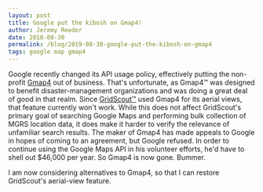 ```yaml
---
layout: post
title: Google put the kibosh on Gmap4!
author: Jeremy Reeder
date: 2018-08-30
permalink: /blog/2019-08-30-google-put-the-kibosh-on-gmap4
tags: google map gmap4
---
```


Google recently changed its API usage policy, effectively putting the
non-profit [Gmap4][gmap4] out of business. That's unfortunate, as Gmap4™ was
designed to benefit disaster-management organizations and was doing a great
deal of good in that realm. Since [GridScout™][gridscout] used Gmap4 for its
aerial views, that feature currently won't work. While this does not affect
GridScout's primary goal of searching Google Maps and performing bulk
collection of MGRS location data, it does make it harder to verify the
relevance of unfamiliar search results. The maker of Gmap4 has made appeals to
Google in hopes of coming to an agreement, but Google refused. In order to
continue using the Google Maps API in his volunteer efforts, he'd have to shell
out $46,000 per year. So Gmap4 is now gone. Bummer.

I am now considering alternatives to Gmap4, so that I can restore GridScout's
aerial-view feature.


[gmap4]:     https://mappingsupport.com/p/gmap4.php
[gridscout]: /
